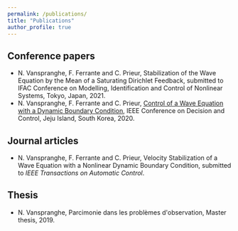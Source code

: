 ```yaml
---
permalink: /publications/
title: "Publications"
author_profile: true
---
```


## Conference papers
- N. Vanspranghe, F. Ferrante and C. Prieur, Stabilization of the Wave Equation by the Mean of a Saturating Dirichlet Feedback, submitted to IFAC Conference on Modelling, Identification and Control of Nonlinear Systems, Tokyo, Japan, 2021.
- N. Vanspranghe, F. Ferrante and C. Prieur, [Control of a Wave Equation with a Dynamic Boundary Condition](https://hal.archives-ouvertes.fr/hal-02987252/document), IEEE Conference on Decision and Control, Jeju Island, South Korea, 2020.

## Journal articles

- N. Vanspranghe, F. Ferrante and C. Prieur, Velocity Stabilization of a Wave Equation with a Nonlinear Dynamic Boundary Condition, submitted to *IEEE Transactions on Automatic Control*.

## Thesis

- N. Vanspranghe, Parcimonie dans les problèmes d'observation, Master thesis, 2019.
